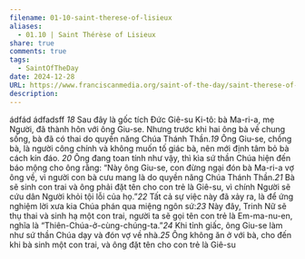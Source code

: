 ```yaml
---
filename: 01-10-saint-therese-of-lisieux
aliases:
  - 01.10 | Saint Thérèse of Lisieux
share: true
comments: true
tags:
  - SaintOfTheDay
date: 2024-12-28
URL: https://www.franciscanmedia.org/saint-of-the-day/saint-therese-of-lisieux/
description: 
---
```

ádfád
ádfadsff
*18* Sau đây là gốc tích Đức Giê-su Ki-tô: bà Ma-ri-a, mẹ Người, đã thành hôn với ông Giu-se. Nhưng trước khi hai ông bà về chung sống, bà đã có thai do quyền năng Chúa Thánh Thần.*19* Ông Giu-se, chồng bà, là người công chính và không muốn tố giác bà, nên mới định tâm bỏ bà cách kín đáo. *20* Ông đang toan tính như vậy, thì kìa sứ thần Chúa hiện đến báo mộng cho ông rằng: “Này ông Giu-se, con đừng ngại đón bà Ma-ri-a vợ ông về, vì người con bà cưu mang là do quyền năng Chúa Thánh Thần.*21* Bà sẽ sinh con trai và ông phải đặt tên cho con trẻ là Giê-su, vì chính Người sẽ cứu dân Người khỏi tội lỗi của họ.”*22* Tất cả sự việc này đã xảy ra, là để ứng nghiệm lời xưa kia Chúa phán qua miệng ngôn sứ:*23* Này đây, Trinh Nữ sẽ thụ thai và sinh hạ một con trai, người ta sẽ gọi tên con trẻ là Em-ma-nu-en, nghĩa là “Thiên-Chúa-ở-cùng-chúng-ta.”*24* Khi tỉnh giấc, ông Giu-se làm như sứ thần Chúa dạy và đón vợ về nhà.*25* Ông không ăn ở với bà, cho đến khi bà sinh một con trai, và ông đặt tên cho con trẻ là Giê-su